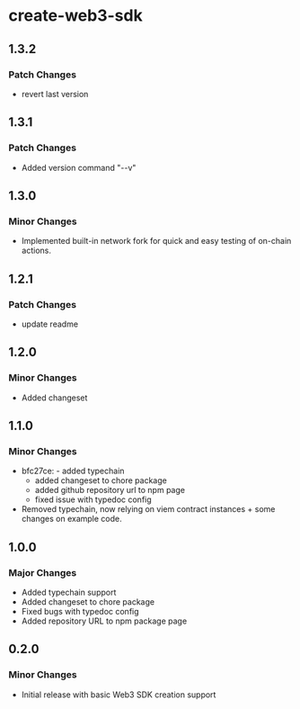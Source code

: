 # create-web3-sdk

## 1.3.2

### Patch Changes

- revert last version

## 1.3.1

### Patch Changes

- Added version command "--v"

## 1.3.0

### Minor Changes

- Implemented built-in network fork for quick and easy testing of on-chain actions.

## 1.2.1

### Patch Changes

- update readme

## 1.2.0

### Minor Changes

- Added changeset

## 1.1.0

### Minor Changes

- bfc27ce: - added typechain
  - added changeset to chore package
  - added github repository url to npm page
  - fixed issue with typedoc config
- Removed typechain, now relying on viem contract instances + some changes on example code.

## 1.0.0

### Major Changes

- Added typechain support
- Added changeset to chore package
- Fixed bugs with typedoc config
- Added repository URL to npm package page

## 0.2.0

### Minor Changes

- Initial release with basic Web3 SDK creation support
